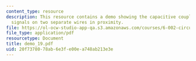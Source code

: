 ```yaml
---
content_type: resource
description: This resource contains a demo showing the capacitive coupling between
  signals on two separate wires in proximity.
file: https://ol-ocw-studio-app-qa.s3.amazonaws.com/courses/6-002-circuits-and-electronics-spring-2007/20f7378078ab6e3fe00ea748ab213e3e_demo_19.pdf
file_type: application/pdf
resourcetype: Document
title: demo_19.pdf
uid: 20f73780-78ab-6e3f-e00e-a748ab213e3e
---
```

